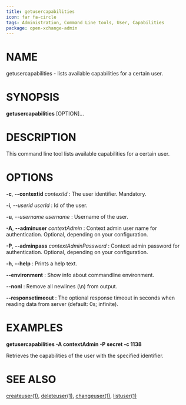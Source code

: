 ```yaml
---
title: getusercapabilities
icon: far fa-circle
tags: Administration, Command Line tools, User, Capabilities
package: open-xchange-admin
---
```


# NAME

getusercapabilities - lists available capabilities for a certain user. 

# SYNOPSIS

**getusercapabilities** [OPTION]...

# DESCRIPTION

This command line tool lists available capabilities for a certain user. 

# OPTIONS

**-c**, **--contextid** *contextId*
: The user identifier. Mandatory.

**-i**, *--userid* *userId*
: Id of the user.

**-u**, *--username* *username*
: Username of the user.

**-A**, **--adminuser** *contextAdmin*
: Context admin user name for authentication. Optional, depending on your configuration.

**-P**, **--adminpass** *contextAdminPassword*
: Context admin password for authentication. Optional, depending on your configuration.

**-h**, **--help**
: Prints a help text.

**--environment**
: Show info about commandline environment.

**--nonl**
: Remove all newlines (\\n) from output.

**--responsetimeout**
: The optional response timeout in seconds when reading data from server (default: 0s; infinite).

# EXAMPLES

**getusercapabilities -A contextAdmin -P secret -c 1138**

Retrieves the capabilities of the user with the specified identifier.

# SEE ALSO

[createuser(1)](createuser.html), [deleteuser(1)](deleteuser.html), [changeuser(1)](changeuser.html), [listuser(1)](listuser.html)
